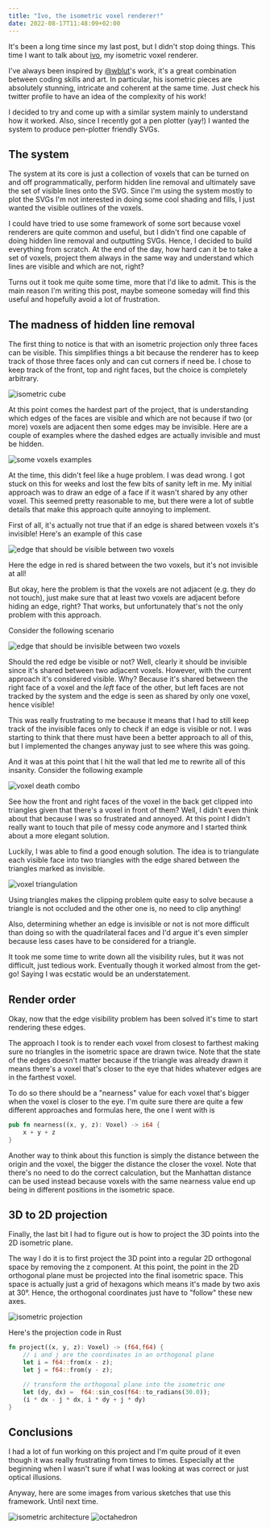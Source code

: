 ```yaml
---
title: "Ivo, the isometric voxel renderer!"
date: 2022-08-17T11:48:09+02:00
---
```



It's been a long time since my last post, but I didn't stop doing things. This
time I want to talk about [ivo][ivo-github], my isometric voxel renderer.

I've always been inspired by [@wblut][wblut]'s work, it's a great combination
between coding skills and art. In particular, his isometric pieces are
absolutely stunning, intricate and coherent at the same time. Just check his
twitter profile to have an idea of the complexity of his work!

I decided to try and come up with a similar system mainly to understand how it
worked. Also, since I recently got a pen plotter (yay!) I wanted the system to
produce pen-plotter friendly SVGs.


## The system

The system at its core is just a collection of voxels that can be turned on and
off programmatically, perform hidden line removal and ultimately save the set of
visible lines onto the SVG. Since I'm using the system mostly to plot the SVGs
I'm not interested in doing some cool shading and fills, I just wanted the
visible outlines of the voxels.

I could have tried to use some framework of some sort because voxel renderers
are quite common and useful, but I didn't find one capable of doing hidden line
removal and outputting SVGs. Hence, I decided to build everything from scratch.
At the end of the day, how hard can it be to take a set of voxels, project them
always in the same way and understand which lines are visible and which are not,
right?

Turns out it took me quite some time, more that I'd like to admit. This is the
main reason I'm writing this post, maybe someone someday will find this useful
and hopefully avoid a lot of frustration.


## The madness of hidden line removal

The first thing to notice is that with an isometric projection only three faces
can be visible. This simplifies things a bit because the renderer has to keep
track of those three faces only and can cut corners if need be. I chose to keep
track of the front, top and right faces, but the choice is completely arbitrary.

<img src="isocube.svg" alt="isometric cube" class="image-centered">

At this point comes the hardest part of the project, that is understanding which
edges of the faces are visible and which are not because if two (or more) voxels
are adjacent then some edges may be invisible. Here are a couple of examples
where the dashed edges are actually invisible and must be hidden.

<img src="adjacent.svg" alt="some voxels examples" class="image-centered">

At the time, this didn't feel like a huge problem. I was dead wrong. I got stuck
on this for weeks and lost the few bits of sanity left in me. My initial
approach was to draw an edge of a face if it wasn't shared by any other voxel.
This seemed pretty reasonable to me, but there were a lot of subtle details that
make this approach quite annoying to implement.

First of all, it's actually not true that if an edge is shared between voxels
it's invisible! Here's an example of this case

<img src="shared_edge.svg" alt="edge that should be visible between two voxels"
class="image-centered">

Here the edge in red is shared between the two voxels, but it's not invisible at
all!

But okay, here the problem is that the voxels are not adjacent (e.g. they do not
touch), just make sure that at least two voxels are adjacent before hiding an
edge, right? That works, but unfortunately that's not the only problem with this
approach.

Consider the following scenario

<img src="shared_edge_invisible.svg" alt="edge that should be invisible between
two voxels" class="image-centered">

Should the red edge be visible or not? Well, clearly it should be invisible
since it's shared between two adjacent voxels. However, with the current
approach it's considered visible. Why? Because it's shared between the right
face of a voxel and the _left_ face of the other, but left faces are not tracked
by the system and the edge is seen as shared by only one voxel, hence visible!

This was really frustrating to me because it means that I had to still keep
track of the invisible faces only to check if an edge is visible or not. I was
starting to think that there must have been a better approach to all of this,
but I implemented the changes anyway just to see where this was going.

And it was at this point that I hit the wall that led me to rewrite all of this
insanity. Consider the following example

<img src="death.svg" alt="voxel death combo" class="image-centered">

See how the front and right faces of the voxel in the back get clipped into
triangles given that there's a voxel in front of them? Well, I didn't even think
about that because I was so frustrated and annoyed. At this point I didn't
really want to touch that pile of messy code anymore and I started think about a
more elegant solution.

Luckily, I was able to find a good enough solution. The idea is to triangulate
each visible face into two triangles with the edge shared between the triangles
marked as invisible.

<img src="triangulation.svg" alt="voxel triangulation" class="image-centered">

Using triangles makes the clipping problem quite easy to solve because a
triangle is not occluded and the other one is, no need to clip anything!

Also, determining whether an edge is invisible or not is not more difficult than
doing so with the quadrilateral faces and I'd argue it's even simpler because
less cases have to be considered for a triangle.

It took me some time to write down all the visibility rules, but it was not
difficult, just tedious work. Eventually though it worked almost from the
get-go! Saying I was ecstatic would be an understatement.


## Render order

Okay, now that the edge visibility problem has been solved it's time to start
rendering these edges.

The approach I took is to render each voxel from closest to farthest making sure
no triangles in the isometric space are drawn twice. Note that the state of the
edges doesn't matter because if the triangle was already drawn it means there's
a voxel that's closer to the eye that hides whatever edges are in the farthest
voxel.

To do so there should be a "nearness" value for each voxel that's bigger when
the voxel is closer to the eye. I'm quite sure there are quite a few different
approaches and formulas here, the one I went with is

```rust
pub fn nearness((x, y, z): Voxel) -> i64 {
    x + y + z
}
```

Another way to think about this function is simply the distance between the
origin and the voxel, the bigger the distance the closer the voxel. Note that
there's no need to do the correct calculation, but the Manhattan distance can be
used instead because voxels with the same nearness value end up being in
different positions in the isometric space.


## 3D to 2D projection

Finally, the last bit I had to figure out is how to project the 3D points into
the 2D isometric plane.

The way I do it is to first project the 3D point into a regular 2D orthogonal
space by removing the z component. At this point, the point in the 2D orthogonal
plane must be projected into the final isometric space. This space is actually
just a grid of hexagons which means it's made by two axis at 30°. Hence, the
orthogonal coordinates just have to "follow" these new axes.

<img src="projection.svg" alt="isometric projection" class="image-centered">

Here's the projection code in Rust

```rust
fn project((x, y, z): Voxel) -> (f64,f64) {
    // i and j are the coordinates in an orthogonal plane
    let i = f64::from(x - z);
    let j = f64::from(y - z);

    // transform the orthogonal plane into the isometric one
    let (dy, dx) =  f64::sin_cos(f64::to_radians(30.0));
    (i * dx - j * dx, i * dy + j * dy)
}
```


## Conclusions

I had a lot of fun working on this project and I'm quite proud of it even though
it was really frustrating from times to times. Especially at the beginning when
I wasn't sure if what I was looking at was correct or just optical illusions.

Anyway, here are some images from various sketches that use this framework.
Until next time.

<img src="archi.png" alt="isometric architecture" class="image-centered">
<img src="octa.png" alt="octahedron" class="image-centered">

[ivo-github]: https://github.com/d-dorazio/r3d/#ivo-the-isometric-voxel-renderer
[wblut]: https://twitter.com/wblut?s=20&t=9dSF2Smqs3FbaDf0J9GgGQ
